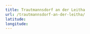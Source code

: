 ```yaml
---
title: Trautmannsdorf an der Leitha
url: /trautmannsdorf-an-der-leitha/
latitude: 
longitude: 
---
```

